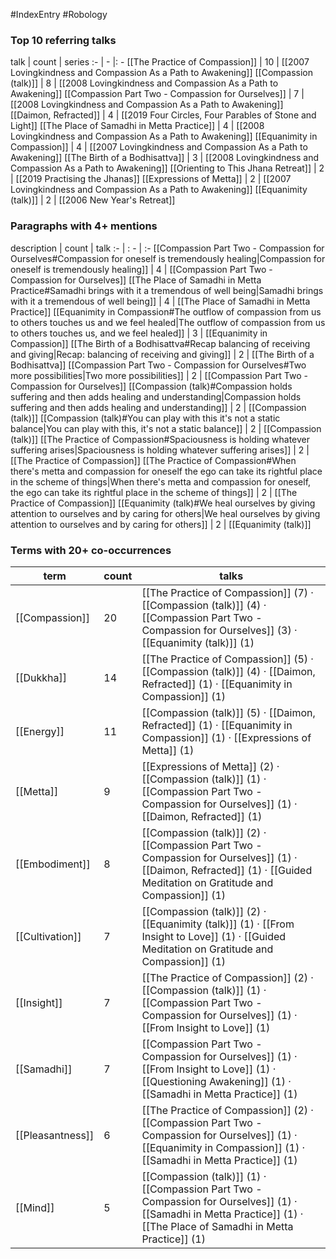 #IndexEntry #Robology

### Top 10 referring talks
talk | count | series
:- | - |: -
[[The Practice of Compassion]] | 10 | [[2007 Lovingkindness and Compassion As a Path to Awakening]]
[[Compassion (talk)]] | 8 | [[2008 Lovingkindness and Compassion As a Path to Awakening]]
[[Compassion Part Two - Compassion for Ourselves]] | 7 | [[2008 Lovingkindness and Compassion As a Path to Awakening]]
[[Daimon, Refracted]] | 4 | [[2019 Four Circles, Four Parables of Stone and Light]]
[[The Place of Samadhi in Metta Practice]] | 4 | [[2008 Lovingkindness and Compassion As a Path to Awakening]]
[[Equanimity in Compassion]] | 4 | [[2007 Lovingkindness and Compassion As a Path to Awakening]]
[[The Birth of a Bodhisattva]] | 3 | [[2008 Lovingkindness and Compassion As a Path to Awakening]]
[[Orienting to This Jhana Retreat]] | 2 | [[2019 Practising the Jhanas]]
[[Expressions of Metta]] | 2 | [[2007 Lovingkindness and Compassion As a Path to Awakening]]
[[Equanimity (talk)]] | 2 | [[2006 New Year's Retreat]]

### Paragraphs with 4+ mentions
description | count | talk
:- | : - | :-
[[Compassion Part Two - Compassion for Ourselves#Compassion for oneself is tremendously healing\|Compassion for oneself is tremendously healing]] | 4 | [[Compassion Part Two - Compassion for Ourselves]]
[[The Place of Samadhi in Metta Practice#Samadhi brings with it a tremendous of well being\|Samadhi brings with it a tremendous of well being]] | 4 | [[The Place of Samadhi in Metta Practice]]
[[Equanimity in Compassion#The outflow of compassion from us to others touches us and we feel healed\|The outflow of compassion from us to others touches us, and we feel healed]] | 3 | [[Equanimity in Compassion]]
[[The Birth of a Bodhisattva#Recap balancing of receiving and giving\|Recap: balancing of receiving and giving]] | 2 | [[The Birth of a Bodhisattva]]
[[Compassion Part Two - Compassion for Ourselves#Two more possibilities\|Two more possibilities]] | 2 | [[Compassion Part Two - Compassion for Ourselves]]
[[Compassion (talk)#Compassion holds suffering and then adds healing and understanding\|Compassion holds suffering and then adds healing and understanding]] | 2 | [[Compassion (talk)]]
[[Compassion (talk)#You can play with this it's not a static balance\|You can play with this, it's not a static balance]] | 2 | [[Compassion (talk)]]
[[The Practice of Compassion#Spaciousness is holding whatever suffering arises\|Spaciousness is holding whatever suffering arises]] | 2 | [[The Practice of Compassion]]
[[The Practice of Compassion#When there's metta and compassion for oneself the ego can take its rightful place in the scheme of things\|When there's metta and compassion for oneself, the ego can take its rightful place in the scheme of things]] | 2 | [[The Practice of Compassion]]
[[Equanimity (talk)#We heal ourselves by giving attention to ourselves and by caring for others\|We heal ourselves by giving attention to ourselves and by caring for others]] | 2 | [[Equanimity (talk)]]

### Terms with 20+ co-occurrences
term | count | talks
-|-|-
[[Compassion]] | 20 | <span class="counts">[[The Practice of Compassion]] (7) · [[Compassion (talk)]] (4) · [[Compassion Part Two - Compassion for Ourselves]] (3) · [[Equanimity (talk)]] (1)</span> 
[[Dukkha]] | 14 | <span class="counts">[[The Practice of Compassion]] (5) · [[Compassion (talk)]] (4) · [[Daimon, Refracted]] (1) · [[Equanimity in Compassion]] (1)</span> 
[[Energy]] | 11 | <span class="counts">[[Compassion (talk)]] (5) · [[Daimon, Refracted]] (1) · [[Equanimity in Compassion]] (1) · [[Expressions of Metta]] (1)</span> 
[[Metta]] | 9 | <span class="counts">[[Expressions of Metta]] (2) · [[Compassion (talk)]] (1) · [[Compassion Part Two - Compassion for Ourselves]] (1) · [[Daimon, Refracted]] (1)</span> 
[[Embodiment]] | 8 | <span class="counts">[[Compassion (talk)]] (2) · [[Compassion Part Two - Compassion for Ourselves]] (1) · [[Daimon, Refracted]] (1) · [[Guided Meditation on Gratitude and Compassion]] (1)</span> 
[[Cultivation]] | 7 | <span class="counts">[[Compassion (talk)]] (2) · [[Equanimity (talk)]] (1) · [[From Insight to Love]] (1) · [[Guided Meditation on Gratitude and Compassion]] (1)</span> 
[[Insight]] | 7 | <span class="counts">[[The Practice of Compassion]] (2) · [[Compassion (talk)]] (1) · [[Compassion Part Two - Compassion for Ourselves]] (1) · [[From Insight to Love]] (1)</span> 
[[Samadhi]] | 7 | <span class="counts">[[Compassion Part Two - Compassion for Ourselves]] (1) · [[From Insight to Love]] (1) · [[Questioning Awakening]] (1) · [[Samadhi in Metta Practice]] (1)</span> 
[[Pleasantness]] | 6 | <span class="counts">[[The Practice of Compassion]] (2) · [[Compassion Part Two - Compassion for Ourselves]] (1) · [[Equanimity in Compassion]] (1) · [[Samadhi in Metta Practice]] (1)</span> 
[[Mind]] | 5 | <span class="counts">[[Compassion (talk)]] (1) · [[Compassion Part Two - Compassion for Ourselves]] (1) · [[Samadhi in Metta Practice]] (1) · [[The Place of Samadhi in Metta Practice]] (1)</span> 


